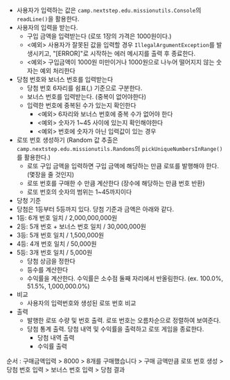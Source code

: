 - 사용자가 입력하는 값은 `camp.nextstep.edu.missionutils.Console`의 `readLine()`을 활용한다.
- 사용자의 입력을 받는다. 
  - 구입 금액을 입력받는다 (로또 1장의 가격은 1000원이다.)
  - <예외> 사용자가 잘못된 값을 입력할 경우 `IllegalArgumentException`를 발생시키고, "[ERROR]"로 시작하는 에러 메시지를 출력 후 종료한다.
  - <예외> 구입금액이 1000원 미만이거나 1000원으로 나누어 떨어지지 않는 숫자는 예외 처리한다
- 당첨 번호와 보너스 번호를 입력받는다
  - 당첨 번호 6자리를 쉼표(,) 기준으로 구분한다.
  - 보너스 번호를 입력받는다. (중복이 없어야한다)
  - 입력한 번호에 중복된 수가 있는지 확인한다
    - <예외> 6자리와 보너스 번호에 중복 수가 없어야 한다
    - <예외> 숫자가 1~45 사이에 있는지 확인해야한다
    - <예외> 번호에 숫자가 아닌 입력값이 있는 경우
- 로또 번호 생성하기 (Random 값 추출은 `camp.nextstep.edu.missionutils.Randoms`의 `pickUniqueNumbersInRange()`를 활용한다.)
  - 로또 구입 금액을 입력하면 구입 금액에 해당하는 만큼 로또를 발행해야 한다. (몇장을 줄 것인지)
  - 로또 번호를 구매한 수 만큼 계산한다 (장수에 해당하는 만큼 번호 반환)
  - 로또 번호의 숫자의 범위는 1~45까지이다
- 당청 기준
- 당첨은 1등부터 5등까지 있다. 당첨 기준과 금액은 아래와 같다.
- 1등: 6개 번호 일치 / 2,000,000,000원
- 2등: 5개 번호 + 보너스 번호 일치 / 30,000,000원
- 3등: 5개 번호 일치 / 1,500,000원
- 4등: 4개 번호 일치 / 50,000원
- 5등: 3개 번호 일치 / 5,000원
  - 당첨 상금을 정한다
  - 등수를 계산한다
  - 수익률을 계산한다. 수익률은 소수점 둘째 자리에서 반올림한다. (ex. 100.0%, 51.5%, 1,000,000.0%)
- 비교
  - 사용자의 입력번호와 생성된 로또 번호 비교
- 출력
  - 발행한 로또 수량 및 번호 출력. 로또 번호는 오름차순으로 정렬하여 보여준다.
  - 당첨 통계 출력. 당첨 내역 및 수익률을 출력하고 로또 게임을 종료한다.
    - 당첨 내역 출력
    - 수익률 출력
    
순서 : 구매금액입력 > 8000 > 8개를 구매했습니다 > 구매 금액만큼 로또 번호 생성 > 당첨 번호 입력 > 보너스 번호 입력 > 당첨 결과